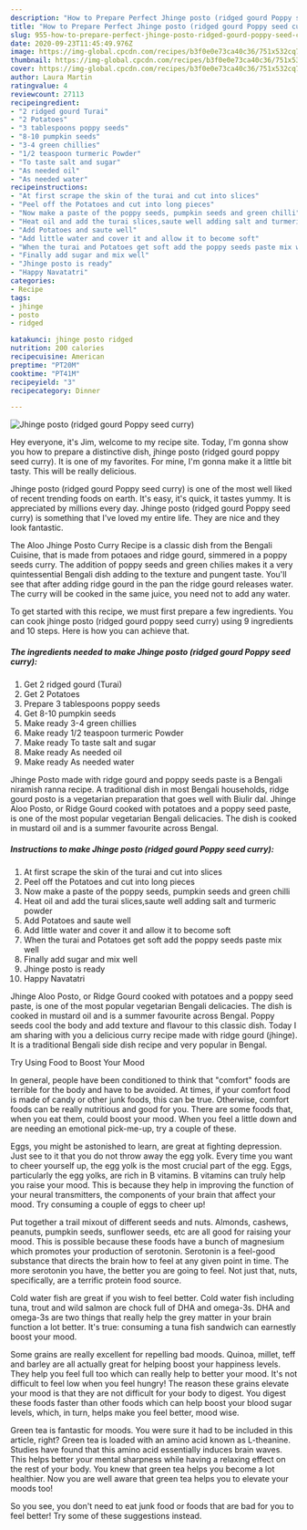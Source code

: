 ```yaml
---
description: "How to Prepare Perfect Jhinge posto (ridged gourd Poppy seed curry)"
title: "How to Prepare Perfect Jhinge posto (ridged gourd Poppy seed curry)"
slug: 955-how-to-prepare-perfect-jhinge-posto-ridged-gourd-poppy-seed-curry
date: 2020-09-23T11:45:49.976Z
image: https://img-global.cpcdn.com/recipes/b3f0e0e73ca40c36/751x532cq70/jhinge-posto-ridged-gourd-poppy-seed-curry-recipe-main-photo.jpg
thumbnail: https://img-global.cpcdn.com/recipes/b3f0e0e73ca40c36/751x532cq70/jhinge-posto-ridged-gourd-poppy-seed-curry-recipe-main-photo.jpg
cover: https://img-global.cpcdn.com/recipes/b3f0e0e73ca40c36/751x532cq70/jhinge-posto-ridged-gourd-poppy-seed-curry-recipe-main-photo.jpg
author: Laura Martin
ratingvalue: 4
reviewcount: 27113
recipeingredient:
- "2 ridged gourd Turai"
- "2 Potatoes"
- "3 tablespoons poppy seeds"
- "8-10 pumpkin seeds"
- "3-4 green chillies"
- "1/2 teaspoon turmeric Powder"
- "To taste salt and sugar"
- "As needed oil"
- "As needed water"
recipeinstructions:
- "At first scrape the skin of the turai and cut into slices"
- "Peel off the Potatoes and cut into long pieces"
- "Now make a paste of the poppy seeds, pumpkin seeds and green chilli"
- "Heat oil and add the turai slices,saute well adding salt and turmeric powder"
- "Add Potatoes and saute well"
- "Add little water and cover it and allow it to become soft"
- "When the turai and Potatoes get soft add the poppy seeds paste mix well"
- "Finally add sugar and mix well"
- "Jhinge posto is ready"
- "Happy Navatatri"
categories:
- Recipe
tags:
- jhinge
- posto
- ridged

katakunci: jhinge posto ridged 
nutrition: 200 calories
recipecuisine: American
preptime: "PT20M"
cooktime: "PT41M"
recipeyield: "3"
recipecategory: Dinner

---
```



![Jhinge posto (ridged gourd Poppy seed curry)](https://img-global.cpcdn.com/recipes/b3f0e0e73ca40c36/751x532cq70/jhinge-posto-ridged-gourd-poppy-seed-curry-recipe-main-photo.jpg)

Hey everyone, it's Jim, welcome to my recipe site. Today, I'm gonna show you how to prepare a distinctive dish, jhinge posto (ridged gourd poppy seed curry). It is one of my favorites. For mine, I'm gonna make it a little bit tasty. This will be really delicious.

Jhinge posto (ridged gourd Poppy seed curry) is one of the most well liked of recent trending foods on earth. It's easy, it's quick, it tastes yummy. It is appreciated by millions every day. Jhinge posto (ridged gourd Poppy seed curry) is something that I've loved my entire life. They are nice and they look fantastic.

The Aloo Jhinge Posto Curry Recipe is a classic dish from the Bengali Cuisine, that is made from potaoes and ridge gourd, simmered in a poppy seeds curry. The addition of poppy seeds and green chilies makes it a very quintessential Bengali dish adding to the texture and pungent taste. You&#39;ll see that after adding ridge gourd in the pan the ridge gourd releases water. The curry will be cooked in the same juice, you need not to add any water.


To get started with this recipe, we must first prepare a few ingredients. You can cook jhinge posto (ridged gourd poppy seed curry) using 9 ingredients and 10 steps. Here is how you can achieve that.

<!--inarticleads1-->

##### The ingredients needed to make Jhinge posto (ridged gourd Poppy seed curry):

1. Get 2 ridged gourd (Turai)
1. Get 2 Potatoes
1. Prepare 3 tablespoons poppy seeds
1. Get 8-10 pumpkin seeds
1. Make ready 3-4 green chillies
1. Make ready 1/2 teaspoon turmeric Powder
1. Make ready To taste salt and sugar
1. Make ready As needed oil
1. Make ready As needed water


Jhinge Posto made with ridge gourd and poppy seeds paste is a Bengali niramish ranna recipe. A traditional dish in most Bengali households, ridge gourd posto is a vegetarian preparation that goes well with Biulir dal. Jhinge Aloo Posto, or Ridge Gourd cooked with potatoes and a poppy seed paste, is one of the most popular vegetarian Bengali delicacies. The dish is cooked in mustard oil and is a summer favourite across Bengal. 

<!--inarticleads2-->

##### Instructions to make Jhinge posto (ridged gourd Poppy seed curry):

1. At first scrape the skin of the turai and cut into slices
1. Peel off the Potatoes and cut into long pieces
1. Now make a paste of the poppy seeds, pumpkin seeds and green chilli
1. Heat oil and add the turai slices,saute well adding salt and turmeric powder
1. Add Potatoes and saute well
1. Add little water and cover it and allow it to become soft
1. When the turai and Potatoes get soft add the poppy seeds paste mix well
1. Finally add sugar and mix well
1. Jhinge posto is ready
1. Happy Navatatri


Jhinge Aloo Posto, or Ridge Gourd cooked with potatoes and a poppy seed paste, is one of the most popular vegetarian Bengali delicacies. The dish is cooked in mustard oil and is a summer favourite across Bengal. Poppy seeds cool the body and add texture and flavour to this classic dish. Today I am sharing with you a delicious curry recipe made with ridge gourd (jhinge). It is a traditional Bengali side dish recipe and very popular in Bengal. 

Try Using Food to Boost Your Mood


In general, people have been conditioned to think that "comfort" foods are terrible for the body and have to be avoided. At times, if your comfort food is made of candy or other junk foods, this can be true. Otherwise, comfort foods can be really nutritious and good for you. There are some foods that, when you eat them, could boost your mood. When you feel a little down and are needing an emotional pick-me-up, try a couple of these.

Eggs, you might be astonished to learn, are great at fighting depression. Just see to it that you do not throw away the egg yolk. Every time you want to cheer yourself up, the egg yolk is the most crucial part of the egg. Eggs, particularly the egg yolks, are rich in B vitamins. B vitamins can truly help you raise your mood. This is because they help in improving the function of your neural transmitters, the components of your brain that affect your mood. Try consuming a couple of eggs to cheer up!

Put together a trail mixout of different seeds and nuts. Almonds, cashews, peanuts, pumpkin seeds, sunflower seeds, etc are all good for raising your mood. This is possible because these foods have a bunch of magnesium which promotes your production of serotonin. Serotonin is a feel-good substance that directs the brain how to feel at any given point in time. The more serotonin you have, the better you are going to feel. Not just that, nuts, specifically, are a terrific protein food source.

Cold water fish are great if you wish to feel better. Cold water fish including tuna, trout and wild salmon are chock full of DHA and omega-3s. DHA and omega-3s are two things that really help the grey matter in your brain function a lot better. It's true: consuming a tuna fish sandwich can earnestly boost your mood. 

Some grains are really excellent for repelling bad moods. Quinoa, millet, teff and barley are all actually great for helping boost your happiness levels. They help you feel full too which can really help to better your mood. It's not difficult to feel low when you feel hungry! The reason these grains elevate your mood is that they are not difficult for your body to digest. You digest these foods faster than other foods which can help boost your blood sugar levels, which, in turn, helps make you feel better, mood wise.

Green tea is fantastic for moods. You were sure it had to be included in this article, right? Green tea is loaded with an amino acid known as L-theanine. Studies have found that this amino acid essentially induces brain waves. This helps better your mental sharpness while having a relaxing effect on the rest of your body. You knew that green tea helps you become a lot healthier. Now you are well aware that green tea helps you to elevate your moods too!

So you see, you don't need to eat junk food or foods that are bad for you to feel better! Try  some  of  these  suggestions  instead.


